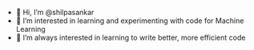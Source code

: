 - 👋 Hi, I’m @shilpasankar
- 👀 I’m interested in learning and experimenting with code for Machine Learning
- 🌱 I’m always interested in learning to write better, more efficient code
